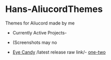 # Hans-AliucordThemes
Themes for Aliucord made by me
* Currently Active Projects- 
* (Screenshots may no

* [Eye Candy](https://media.discordapp.net/attachments/872196085916008460/872552364094132224/Screenshot_2021-08-04-01-08-11-094_com.aliucord-01.jpeg) /latest release raw link/- [one-two](https://raw.githubusercontent.com/ItsHanibee/Hans-AliucordThemes/main/(Eye%20Candy)%20release%20one-two.json)

